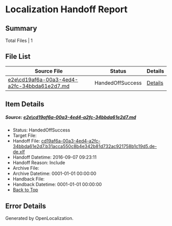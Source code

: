 # <a name='report-top'></a> Localization Handoff Report

## Summary
 Total Files | 1

## File List
 Source File | Status | Details 
 ----------- | ------ | ------- 
 [e2e\cd19af6a-00a3-4ed4-a2fc-34bbda61e2d7.md](https://github.com/OpenLocalizationTestOrg/ol-test0/blob/6a0d493ee694045997a89e57fb38666b1acc06ef/e2e/cd19af6a-00a3-4ed4-a2fc-34bbda61e2d7.md) | HandedOffSuccess | [Details](#31f8c1b6bc3f5f6bdf0645095c95e23c731911fb1)

## Item Details
##### <a name='31f8c1b6bc3f5f6bdf0645095c95e23c731911fb1'></a> Source: [e2e\cd19af6a-00a3-4ed4-a2fc-34bbda61e2d7.md](https://github.com/OpenLocalizationTestOrg/ol-test0/blob/6a0d493ee694045997a89e57fb38666b1acc06ef/e2e/cd19af6a-00a3-4ed4-a2fc-34bbda61e2d7.md)
* Status: HandedOffSuccess
* Target File: 
* Handoff File: [cd19af6a-00a3-4ed4-a2fc-34bbda61e2d7.b31acca550c8b4e342b81d732ac921758b1c19d5.de-de.xlf](https://github.com/OpenLocalizationTestOrg/ol-test0-handoff/blob/c619e1e0619cd6c19de049e26a4cad3e75328cfc/ol-handoff/OpenLocalizationTestOrg/ol-test0-dede/yuwzho/ht/cd19af6a-00a3-4ed4-a2fc-34bbda61e2d7.b31acca550c8b4e342b81d732ac921758b1c19d5.de-de.xlf)
* Handoff Datetime: 2016-09-07 09:23:11
* Handoff Reason: Include
* Archive File: 
* Archive Datetime: 0001-01-01 00:00:00
* Handback File: 
* Handback Datetime: 0001-01-01 00:00:00
* [Back to Top](#report-top)


## Error Details

Generated by OpenLocalization.
